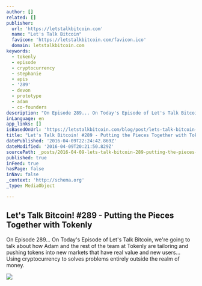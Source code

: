```yaml
---
author: []
related: []
publisher:
  url: 'https://letstalkbitcoin.com'
  name: "Let's Talk Bitcoin"
  favicon: 'https://letstalkbitcoin.com/favicon.ico'
  domain: letstalkbitcoin.com
keywords:
  - tokenly
  - episode
  - cryptocurrency
  - stephanie
  - apis
  - '289'
  - devon
  - prototype
  - adam
  - co-founders
description: "On Episode 289... On Today's Episode of Let's Talk Bitcoin, we're going to talk about how Adam and the rest of the team at Tokenly are tailoring and pushing tokens into new markets that have real value and new users... Using cryptocurrency to solves problems entirely outside the realm of money."
inLanguage: en
app_links: []
isBasedOnUrl: 'https://letstalkbitcoin.com/blog/post/lets-talk-bitcoin-289-putting-the-pieces-together-with-tokenly'
title: "Let's Talk Bitcoin! #289 - Putting the Pieces Together with Tokenly"
datePublished: '2016-04-09T22:24:42.869Z'
dateModified: '2016-04-09T20:21:50.829Z'
sourcePath: _posts/2016-04-09-lets-talk-bitcoin-289-putting-the-pieces-together-with.md
published: true
inFeed: true
hasPage: false
inNav: false
_context: 'http://schema.org'
_type: MediaObject

---
```

<article style=""><h1>Let's Talk Bitcoin! #289 - Putting the Pieces Together with Tokenly</h1><p>On Episode 289... On Today's Episode of Let's Talk Bitcoin, we're going to talk about how Adam and the rest of the team at Tokenly are tailoring and pushing tokens into new markets that have real value and new users... Using cryptocurrency to solves problems entirely outside the realm of money.</p><img src="https://letstalkbitcoin.com/files/blogs/1746-4e69b71da2c079dbc257ac2bbdd5eb460337dbc3f2274adf5b5efaece36eaf9e.jpg" /></article>